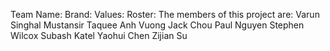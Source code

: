 Team Name: 
Brand: 
Values:
Roster: 
The members of this project are: 
Varun Singhal
Mustansir Taquee
Anh Vuong
Jack Chou
Paul Nguyen
Stephen Wilcox
Subash Katel
Yaohui Chen
Zijian Su
